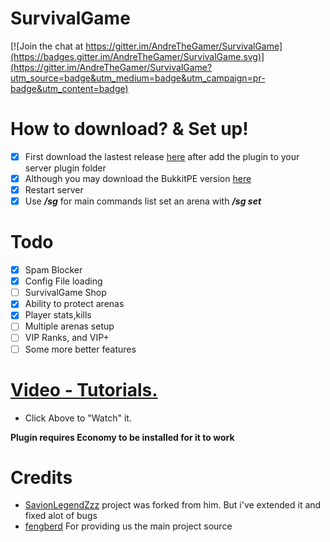 # SurvivalGame
[![Join the chat at https://gitter.im/AndreTheGamer/SurvivalGame](https://badges.gitter.im/AndreTheGamer/SurvivalGame.svg)](https://gitter.im/AndreTheGamer/SurvivalGame?utm_source=badge&utm_medium=badge&utm_campaign=pr-badge&utm_content=badge)

# How to  download? & Set up!
- [x] First download the lastest release [here](https://github.com/AndreTheGamer/SurvivalGame/releases/download/1.0.10/SurvivalGame_v1.0.10.phar) after add the plugin to your server plugin folder
- [x] Although you may download the BukkitPE  version [here](https://github.com/AndreTheGamer/SurvivalGame/releases/download/1.0.10.0/SurvivalGame_v1.0.10.phar)
- [x] Restart server
- [x] Use ***/sg*** for main commands list set an arena with ***/sg set***

# Todo
- [x] Spam Blocker
- [x] Config File loading
- [ ] SurvivalGame Shop
- [x] Ability to protect arenas
- [x] Player stats,kills
- [ ] Multiple arenas setup
- [ ] VIP Ranks, and VIP+
- [ ] Some more better features
 
# [Video - Tutorials.](https://youtu.be/eOHb7NfIM24)
 - Click Above to "Watch" it.


**Plugin requires Economy to be installed for it to work**

# Credits
- [SavionLegendZzz](https://github.com/SavionLegendZzz) project was forked from him. But i've extended it and fixed alot of bugs
- [fengberd](https://github.com/fengberd) For providing us the main project source
